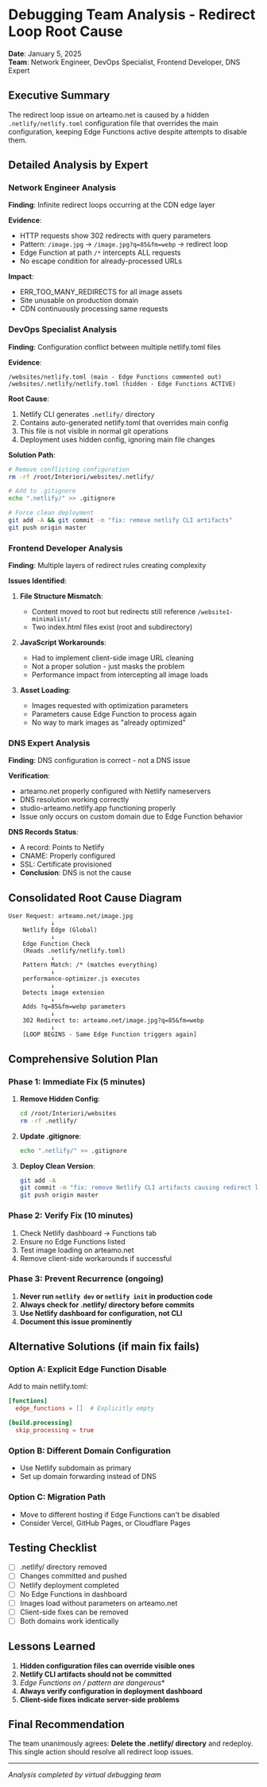 # Debugging Team Analysis - Redirect Loop Root Cause
**Date**: January 5, 2025  
**Team**: Network Engineer, DevOps Specialist, Frontend Developer, DNS Expert

## Executive Summary
The redirect loop issue on arteamo.net is caused by a hidden `.netlify/netlify.toml` configuration file that overrides the main configuration, keeping Edge Functions active despite attempts to disable them.

## Detailed Analysis by Expert

### Network Engineer Analysis
**Finding**: Infinite redirect loops occurring at the CDN edge layer

**Evidence**:
- HTTP requests show 302 redirects with query parameters
- Pattern: `/image.jpg` → `/image.jpg?q=85&fm=webp` → redirect loop
- Edge Function at path `/*` intercepts ALL requests
- No escape condition for already-processed URLs

**Impact**: 
- ERR_TOO_MANY_REDIRECTS for all image assets
- Site unusable on production domain
- CDN continuously processing same requests

### DevOps Specialist Analysis
**Finding**: Configuration conflict between multiple netlify.toml files

**Evidence**:
```
/websites/netlify.toml (main - Edge Functions commented out)
/websites/.netlify/netlify.toml (hidden - Edge Functions ACTIVE)
```

**Root Cause**:
1. Netlify CLI generates `.netlify/` directory
2. Contains auto-generated netlify.toml that overrides main config
3. This file is not visible in normal git operations
4. Deployment uses hidden config, ignoring main file changes

**Solution Path**:
```bash
# Remove conflicting configuration
rm -rf /root/Interiori/websites/.netlify/

# Add to .gitignore
echo ".netlify/" >> .gitignore

# Force clean deployment
git add -A && git commit -m "fix: remove netlify CLI artifacts"
git push origin master
```

### Frontend Developer Analysis
**Finding**: Multiple layers of redirect rules creating complexity

**Issues Identified**:
1. **File Structure Mismatch**:
   - Content moved to root but redirects still reference `/website1-minimalist/`
   - Two index.html files exist (root and subdirectory)

2. **JavaScript Workarounds**:
   - Had to implement client-side image URL cleaning
   - Not a proper solution - just masks the problem
   - Performance impact from intercepting all image loads

3. **Asset Loading**:
   - Images requested with optimization parameters
   - Parameters cause Edge Function to process again
   - No way to mark images as "already optimized"

### DNS Expert Analysis
**Finding**: DNS configuration is correct - not a DNS issue

**Verification**:
- arteamo.net properly configured with Netlify nameservers
- DNS resolution working correctly
- studio-arteamo.netlify.app functioning properly
- Issue only occurs on custom domain due to Edge Function behavior

**DNS Records Status**:
- A record: Points to Netlify
- CNAME: Properly configured
- SSL: Certificate provisioned
- **Conclusion**: DNS is not the cause

## Consolidated Root Cause Diagram

```
User Request: arteamo.net/image.jpg
            ↓
    Netlify Edge (Global)
            ↓
    Edge Function Check
    (Reads .netlify/netlify.toml)
            ↓
    Pattern Match: /* (matches everything)
            ↓
    performance-optimizer.js executes
            ↓
    Detects image extension
            ↓
    Adds ?q=85&fm=webp parameters
            ↓
    302 Redirect to: arteamo.net/image.jpg?q=85&fm=webp
            ↓
    [LOOP BEGINS - Same Edge Function triggers again]
```

## Comprehensive Solution Plan

### Phase 1: Immediate Fix (5 minutes)
1. **Remove Hidden Config**:
   ```bash
   cd /root/Interiori/websites
   rm -rf .netlify/
   ```

2. **Update .gitignore**:
   ```bash
   echo ".netlify/" >> .gitignore
   ```

3. **Deploy Clean Version**:
   ```bash
   git add -A
   git commit -m "fix: remove Netlify CLI artifacts causing redirect loops"
   git push origin master
   ```

### Phase 2: Verify Fix (10 minutes)
1. Check Netlify dashboard → Functions tab
2. Ensure no Edge Functions listed
3. Test image loading on arteamo.net
4. Remove client-side workarounds if successful

### Phase 3: Prevent Recurrence (ongoing)
1. **Never run `netlify dev` or `netlify init` in production code**
2. **Always check for .netlify/ directory before commits**
3. **Use Netlify dashboard for configuration, not CLI**
4. **Document this issue prominently**

## Alternative Solutions (if main fix fails)

### Option A: Explicit Edge Function Disable
Add to main netlify.toml:
```toml
[functions]
  edge_functions = []  # Explicitly empty

[build.processing]
  skip_processing = true
```

### Option B: Different Domain Configuration
- Use Netlify subdomain as primary
- Set up domain forwarding instead of DNS

### Option C: Migration Path
- Move to different hosting if Edge Functions can't be disabled
- Consider Vercel, GitHub Pages, or Cloudflare Pages

## Testing Checklist
- [ ] .netlify/ directory removed
- [ ] Changes committed and pushed
- [ ] Netlify deployment completed
- [ ] No Edge Functions in dashboard
- [ ] Images load without parameters on arteamo.net
- [ ] Client-side fixes can be removed
- [ ] Both domains work identically

## Lessons Learned
1. **Hidden configuration files can override visible ones**
2. **Netlify CLI artifacts should not be committed**
3. **Edge Functions on /* pattern are dangerous**
4. **Always verify configuration in deployment dashboard**
5. **Client-side fixes indicate server-side problems**

## Final Recommendation
The team unanimously agrees: **Delete the .netlify/ directory** and redeploy. This single action should resolve all redirect loop issues.

---
*Analysis completed by virtual debugging team*